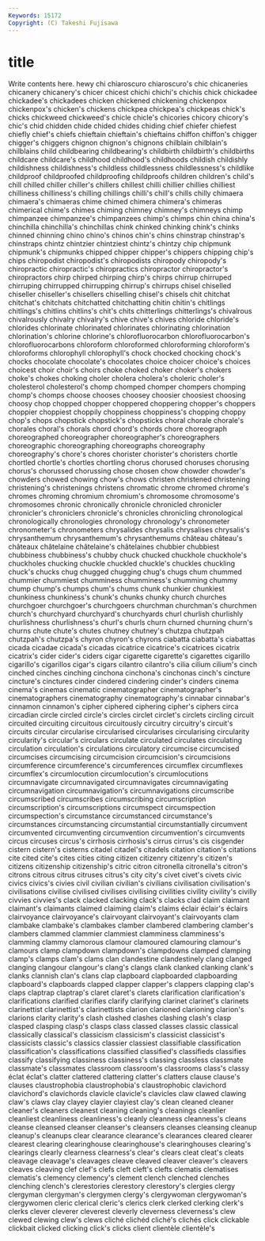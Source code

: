 ```yaml
---
Keywords: 15172 
Copyright: (C) Takeshi Fujisawa
---
```


# title

Write contents here.
hewy chi chiaroscuro chiaroscuro's chic chicaneries chicanery chicanery's chicer
chicest chichi chichi's chichis chick chickadee chickadee's chickadees chicken chickened
chickening chickenpox chickenpox's chicken's chickens chickpea chickpea's chickpeas chick's chicks
chickweed chickweed's chicle chicle's chicories chicory chicory's chic's chid chidden
chide chided chides chiding chief chiefer chiefest chiefly chief's chiefs
chieftain chieftain's chieftains chiffon chiffon's chigger chigger's chiggers chignon chignon's
chignons chilblain chilblain's chilblains child childbearing childbearing's childbirth childbirth's childbirths
childcare childcare's childhood childhood's childhoods childish childishly childishness childishness's childless
childlessness childlessness's childlike childproof childproofed childproofing childproofs children children's child's
chill chilled chiller chiller's chillers chillest chilli chillier chillies chilliest
chilliness chilliness's chilling chillings chilli's chill's chills chilly chimaera chimaera's
chimaeras chime chimed chimera chimera's chimeras chimerical chime's chimes chiming
chimney chimney's chimneys chimp chimpanzee chimpanzee's chimpanzees chimp's chimps chin
china china's chinchilla chinchilla's chinchillas chink chinked chinking chink's chinks
chinned chinning chino chino's chinos chin's chins chinstrap chinstrap's chinstraps
chintz chintzier chintziest chintz's chintzy chip chipmunk chipmunk's chipmunks chipped
chipper chipper's chippers chipping chip's chips chiropodist chiropodist's chiropodists chiropody
chiropody's chiropractic chiropractic's chiropractics chiropractor chiropractor's chiropractors chirp chirped chirping
chirp's chirps chirrup chirruped chirruping chirrupped chirrupping chirrup's chirrups chisel
chiselled chiseller chiseller's chisellers chiselling chisel's chisels chit chitchat chitchat's
chitchats chitchatted chitchatting chitin chitin's chitlings chitlings's chitlins chitlins's chit's
chits chitterlings chitterlings's chivalrous chivalrously chivalry chivalry's chive chive's chives
chloride chloride's chlorides chlorinate chlorinated chlorinates chlorinating chlorination chlorination's chlorine
chlorine's chlorofluorocarbon chlorofluorocarbon's chlorofluorocarbons chloroform chloroformed chloroforming chloroform's chloroforms chlorophyll
chlorophyll's chock chocked chocking chock's chocks chocolate chocolate's chocolates choice
choicer choice's choices choicest choir choir's choirs choke choked choker
choker's chokers choke's chokes choking choler cholera cholera's choleric choler's
cholesterol cholesterol's chomp chomped chomper chompers chomping chomp's chomps choose
chooses choosey choosier choosiest choosing choosy chop chopped chopper choppered
choppering chopper's choppers choppier choppiest choppily choppiness choppiness's chopping choppy
chop's chops chopstick chopstick's chopsticks choral chorale chorale's chorales choral's
chorals chord chord's chords chore choreograph choreographed choreographer choreographer's choreographers
choreographic choreographing choreographs choreography choreography's chore's chores chorister chorister's choristers
chortle chortled chortle's chortles chortling chorus chorused choruses chorusing chorus's
chorussed chorussing chose chosen chow chowder chowder's chowders chowed chowing
chow's chows christen christened christening christening's christenings christens chromatic chrome
chromed chrome's chromes chroming chromium chromium's chromosome chromosome's chromosomes chronic
chronically chronicle chronicled chronicler chronicler's chroniclers chronicle's chronicles chronicling chronological
chronologically chronologies chronology chronology's chronometer chronometer's chronometers chrysalides chrysalis chrysalises
chrysalis's chrysanthemum chrysanthemum's chrysanthemums château château's châteaux châtelaine châtelaine's châtelaines
chubbier chubbiest chubbiness chubbiness's chubby chuck chucked chuckhole chuckhole's chuckholes
chucking chuckle chuckled chuckle's chuckles chuckling chuck's chucks chug chugged
chugging chug's chugs chum chummed chummier chummiest chumminess chumminess's chumming
chummy chump chump's chumps chum's chums chunk chunkier chunkiest chunkiness
chunkiness's chunk's chunks chunky church churches churchgoer churchgoer's churchgoers churchman
churchman's churchmen church's churchyard churchyard's churchyards churl churlish churlishly churlishness
churlishness's churl's churls churn churned churning churn's churns chute chute's
chutes chutney chutney's chutzpa chutzpah chutzpah's chutzpa's chyron chyron's chyrons
ciabatta ciabatta's ciabattas cicada cicadae cicada's cicadas cicatrice cicatrice's cicatrices
cicatrix cicatrix's cider cider's ciders cigar cigarette cigarette's cigarettes cigarillo
cigarillo's cigarillos cigar's cigars cilantro cilantro's cilia cilium cilium's cinch
cinched cinches cinching cinchona cinchona's cinchonas cinch's cincture cincture's cinctures
cinder cindered cindering cinder's cinders cinema cinema's cinemas cinematic cinematographer
cinematographer's cinematographers cinematography cinematography's cinnabar cinnabar's cinnamon cinnamon's cipher ciphered
ciphering cipher's ciphers circa circadian circle circled circle's circles circlet
circlet's circlets circling circuit circuited circuiting circuitous circuitously circuitry circuitry's
circuit's circuits circular circularise circularised circularises circularising circularity circularity's circular's
circulars circulate circulated circulates circulating circulation circulation's circulations circulatory circumcise
circumcised circumcises circumcising circumcision circumcision's circumcisions circumference circumference's circumferences circumflex
circumflexes circumflex's circumlocution circumlocution's circumlocutions circumnavigate circumnavigated circumnavigates circumnavigating circumnavigation
circumnavigation's circumnavigations circumscribe circumscribed circumscribes circumscribing circumscription circumscription's circumscriptions circumspect
circumspection circumspection's circumstance circumstanced circumstance's circumstances circumstancing circumstantial circumstantially circumvent
circumvented circumventing circumvention circumvention's circumvents circus circuses circus's cirrhosis cirrhosis's
cirrus cirrus's cis cisgender cistern cistern's cisterns citadel citadel's citadels
citation citation's citations cite cited cite's cites cities citing citizen
citizenry citizenry's citizen's citizens citizenship citizenship's citric citron citronella citronella's
citron's citrons citrous citrus citruses citrus's city city's civet civet's
civets civic civics civics's civies civil civilian civilian's civilians civilisation
civilisation's civilisations civilise civilised civilises civilising civilities civility civility's civilly
civvies civvies's clack clacked clacking clack's clacks clad claim claimant
claimant's claimants claimed claiming claim's claims éclair éclair's éclairs clairvoyance
clairvoyance's clairvoyant clairvoyant's clairvoyants clam clambake clambake's clambakes clamber clambered
clambering clamber's clambers clammed clammier clammiest clamminess clamminess's clamming clammy
clamorous clamour clamoured clamouring clamour's clamours clamp clampdown clampdown's clampdowns
clamped clamping clamp's clamps clam's clams clan clandestine clandestinely clang
clanged clanging clangour clangour's clang's clangs clank clanked clanking clank's
clanks clannish clan's clans clap clapboard clapboarded clapboarding clapboard's clapboards
clapped clapper clapper's clappers clapping clap's claps claptrap claptrap's claret
claret's clarets clarification clarification's clarifications clarified clarifies clarify clarifying clarinet
clarinet's clarinets clarinettist clarinettist's clarinettists clarion clarioned clarioning clarion's clarions
clarity clarity's clash clashed clashes clashing clash's clasp clasped clasping
clasp's clasps class classed classes classic classical classically classical's classicism
classicism's classicist classicist's classicists classic's classics classier classiest classifiable classification
classification's classifications classified classified's classifieds classifies classify classifying classiness classiness's
classing classless classmate classmate's classmates classroom classroom's classrooms class's classy
éclat éclat's clatter clattered clattering clatter's clatters clause clause's clauses
claustrophobia claustrophobia's claustrophobic clavichord clavichord's clavichords clavicle clavicle's clavicles claw
clawed clawing claw's claws clay clayey clayier clayiest clay's clean
cleaned cleaner cleaner's cleaners cleanest cleaning cleaning's cleanings cleanlier cleanliest
cleanliness cleanliness's cleanly cleanness cleanness's cleans cleanse cleansed cleanser cleanser's
cleansers cleanses cleansing cleanup cleanup's cleanups clear clearance clearance's clearances
cleared clearer clearest clearing clearinghouse clearinghouse's clearinghouses clearing's clearings clearly
clearness clearness's clear's clears cleat cleat's cleats cleavage cleavage's cleavages
cleave cleaved cleaver cleaver's cleavers cleaves cleaving clef clef's clefs
cleft cleft's clefts clematis clematises clematis's clemency clemency's clement clench
clenched clenches clenching clench's clerestories clerestory clerestory's clergies clergy clergyman
clergyman's clergymen clergy's clergywoman clergywoman's clergywomen cleric clerical cleric's clerics
clerk clerked clerking clerk's clerks clever cleverer cleverest cleverly cleverness
cleverness's clew clewed clewing clew's clews cliché clichéd cliché's clichés
click clickable clickbait clicked clicking click's clicks client clientèle clientèle's
